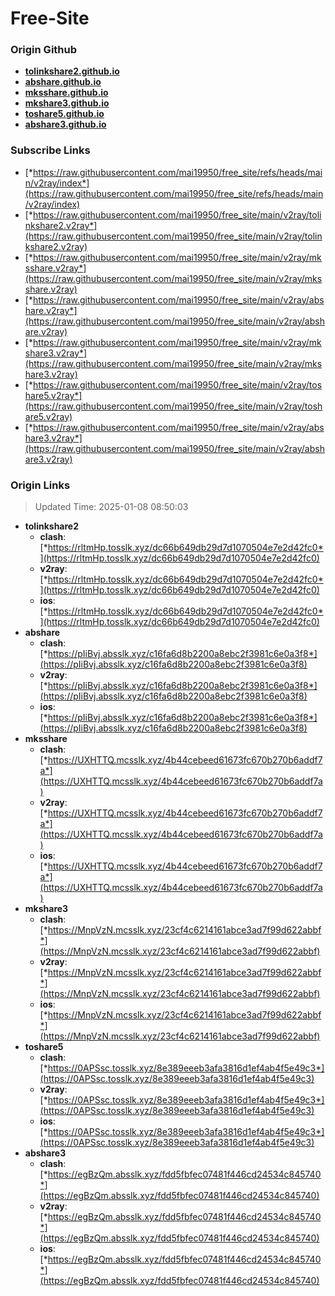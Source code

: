 # Free-Site

### Origin Github

- [**tolinkshare2.github.io**](https://github.com/tolinkshare2/tolinkshare2.github.io)
- [**abshare.github.io**](https://github.com/abshare/abshare.github.io)
- [**mksshare.github.io**](https://github.com/mksshare/mksshare.github.io)
- [**mkshare3.github.io**](https://github.com/mkshare3/mkshare3.github.io)
- [**toshare5.github.io**](https://github.com/toshare5/toshare5.github.io)
- [**abshare3.github.io**](https://github.com/abshare3/abshare3.github.io)

### Subscribe Links

- [*https://raw.githubusercontent.com/mai19950/free_site/refs/heads/main/v2ray/index*](https://raw.githubusercontent.com/mai19950/free_site/refs/heads/main/v2ray/index)
- [*https://raw.githubusercontent.com/mai19950/free_site/main/v2ray/tolinkshare2.v2ray*](https://raw.githubusercontent.com/mai19950/free_site/main/v2ray/tolinkshare2.v2ray)
- [*https://raw.githubusercontent.com/mai19950/free_site/main/v2ray/mksshare.v2ray*](https://raw.githubusercontent.com/mai19950/free_site/main/v2ray/mksshare.v2ray)
- [*https://raw.githubusercontent.com/mai19950/free_site/main/v2ray/abshare.v2ray*](https://raw.githubusercontent.com/mai19950/free_site/main/v2ray/abshare.v2ray)
- [*https://raw.githubusercontent.com/mai19950/free_site/main/v2ray/mkshare3.v2ray*](https://raw.githubusercontent.com/mai19950/free_site/main/v2ray/mkshare3.v2ray)
- [*https://raw.githubusercontent.com/mai19950/free_site/main/v2ray/toshare5.v2ray*](https://raw.githubusercontent.com/mai19950/free_site/main/v2ray/toshare5.v2ray)
- [*https://raw.githubusercontent.com/mai19950/free_site/main/v2ray/abshare3.v2ray*](https://raw.githubusercontent.com/mai19950/free_site/main/v2ray/abshare3.v2ray)

### Origin Links

> Updated Time: 2025-01-08 08:50:03

- **tolinkshare2**
  - **clash**: [*https://rltmHp.tosslk.xyz/dc66b649db29d7d1070504e7e2d42fc0*](https://rltmHp.tosslk.xyz/dc66b649db29d7d1070504e7e2d42fc0)
  - **v2ray**: [*https://rltmHp.tosslk.xyz/dc66b649db29d7d1070504e7e2d42fc0*](https://rltmHp.tosslk.xyz/dc66b649db29d7d1070504e7e2d42fc0)
  - **ios**: [*https://rltmHp.tosslk.xyz/dc66b649db29d7d1070504e7e2d42fc0*](https://rltmHp.tosslk.xyz/dc66b649db29d7d1070504e7e2d42fc0)
- **abshare**
  - **clash**: [*https://pIiBvj.absslk.xyz/c16fa6d8b2200a8ebc2f3981c6e0a3f8*](https://pIiBvj.absslk.xyz/c16fa6d8b2200a8ebc2f3981c6e0a3f8)
  - **v2ray**: [*https://pIiBvj.absslk.xyz/c16fa6d8b2200a8ebc2f3981c6e0a3f8*](https://pIiBvj.absslk.xyz/c16fa6d8b2200a8ebc2f3981c6e0a3f8)
  - **ios**: [*https://pIiBvj.absslk.xyz/c16fa6d8b2200a8ebc2f3981c6e0a3f8*](https://pIiBvj.absslk.xyz/c16fa6d8b2200a8ebc2f3981c6e0a3f8)
- **mksshare**
  - **clash**: [*https://UXHTTQ.mcsslk.xyz/4b44cebeed61673fc670b270b6addf7a*](https://UXHTTQ.mcsslk.xyz/4b44cebeed61673fc670b270b6addf7a)
  - **v2ray**: [*https://UXHTTQ.mcsslk.xyz/4b44cebeed61673fc670b270b6addf7a*](https://UXHTTQ.mcsslk.xyz/4b44cebeed61673fc670b270b6addf7a)
  - **ios**: [*https://UXHTTQ.mcsslk.xyz/4b44cebeed61673fc670b270b6addf7a*](https://UXHTTQ.mcsslk.xyz/4b44cebeed61673fc670b270b6addf7a)
- **mkshare3**
  - **clash**: [*https://MnpVzN.mcsslk.xyz/23cf4c6214161abce3ad7f99d622abbf*](https://MnpVzN.mcsslk.xyz/23cf4c6214161abce3ad7f99d622abbf)
  - **v2ray**: [*https://MnpVzN.mcsslk.xyz/23cf4c6214161abce3ad7f99d622abbf*](https://MnpVzN.mcsslk.xyz/23cf4c6214161abce3ad7f99d622abbf)
  - **ios**: [*https://MnpVzN.mcsslk.xyz/23cf4c6214161abce3ad7f99d622abbf*](https://MnpVzN.mcsslk.xyz/23cf4c6214161abce3ad7f99d622abbf)
- **toshare5**
  - **clash**: [*https://0APSsc.tosslk.xyz/8e389eeeb3afa3816d1ef4ab4f5e49c3*](https://0APSsc.tosslk.xyz/8e389eeeb3afa3816d1ef4ab4f5e49c3)
  - **v2ray**: [*https://0APSsc.tosslk.xyz/8e389eeeb3afa3816d1ef4ab4f5e49c3*](https://0APSsc.tosslk.xyz/8e389eeeb3afa3816d1ef4ab4f5e49c3)
  - **ios**: [*https://0APSsc.tosslk.xyz/8e389eeeb3afa3816d1ef4ab4f5e49c3*](https://0APSsc.tosslk.xyz/8e389eeeb3afa3816d1ef4ab4f5e49c3)
- **abshare3**
  - **clash**: [*https://egBzQm.absslk.xyz/fdd5fbfec07481f446cd24534c845740*](https://egBzQm.absslk.xyz/fdd5fbfec07481f446cd24534c845740)
  - **v2ray**: [*https://egBzQm.absslk.xyz/fdd5fbfec07481f446cd24534c845740*](https://egBzQm.absslk.xyz/fdd5fbfec07481f446cd24534c845740)
  - **ios**: [*https://egBzQm.absslk.xyz/fdd5fbfec07481f446cd24534c845740*](https://egBzQm.absslk.xyz/fdd5fbfec07481f446cd24534c845740)
